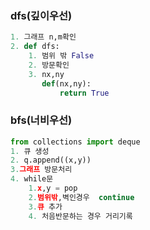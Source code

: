 ### dfs(깊이우선)
```python
1. 그래프 n,m확인
2. def dfs:
    1. 범위 밖 False
    2. 방문확인
    3. nx,ny 
       def(nx,ny):
           return True
```

### bfs(너비우선)
```python
from collections import deque
1. 큐 생성
2. q.append((x,y))
3.그래프 방문처리
4. while문
    1.x,y = pop
    2.범위밖,벽인경우  continue
    3.큐 추가
    4. 처음반문하는 경우 거리기록
```